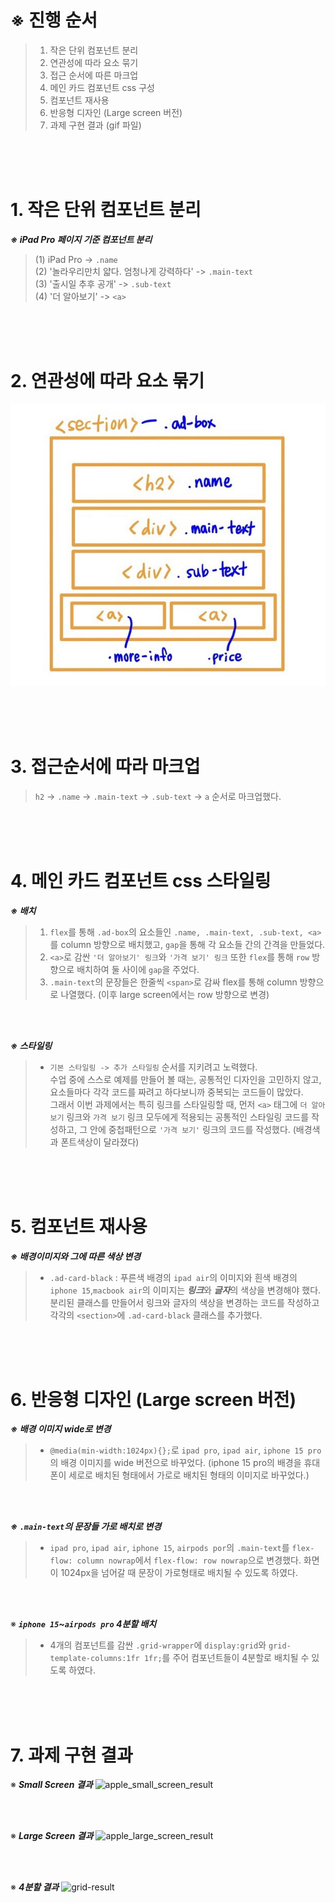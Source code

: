 # ※ 진행 순서
>1. 작은 단위 컴포넌트 분리
>2. 연관성에 따라 요소 묶기
>3. 접근 순서에 따른 마크업 
>4. 메인 카드 컴포넌트 css 구성
>5. 컴포넌트 재사용
>6. 반응형 디자인 (Large screen 버전)
>7. 과제 구현 결과 (gif 파일)
<br>

<br>
<br>

# 1. 작은 단위 컴포넌트 분리
***※ iPad Pro 페이지 기준 컴포넌트 분리<br>***

>(1) iPad Pro -> ```.name```     
(2) '놀라우리만치 얇다. 엄청나게 강력하다' -> ```.main-text```  
(3) '출시일 추후 공개' -> ```.sub-text```  
(4) '더 알아보기' -> ```<a>```  
<br>

<br>
<br>

# 2. 연관성에 따라 요소 묶기
![애플 컴포넌트 마크업](apple-markup_small.jpg)  
<br>

<br>
<br>

# 3. 접근순서에 따라 마크업
>```h2``` -> ```.name``` -> ```.main-text``` -> ```.sub-text``` -> ```a``` 순서로 마크업했다.  
<br>

<br>
<br>

# 4. 메인 카드 컴포넌트 css 스타일링
***※ 배치***
>1. ```flex```를 통해 ```.ad-box```의 요소들인 ```.name, .main-text, .sub-text, <a>```를 column 방향으로 배치했고, ```gap```을 통해 각 요소들 간의 간격을 만들었다. 
>2. ```<a>```로 감싼 ```'더 알아보기' 링크```와 ```'가격 보기' 링크``` 또한 ```flex```를 통해 ```row``` 방향으로 배치하여 둘 사이에 ```gap```을 주었다.
>3. ```.main-text```의 문장들은 한줄씩 ```<span>```로 감싸 flex를 통해 column 방향으로 나열했다. (이후 large screen에서는 row 방향으로 변경)

<br>
<br>

***※ 스타일링***
>-  ```기본 스타일링 -> 추가 스타일링``` 순서를 지키려고 노력했다.  
수업 중에 스스로 예제를 만들어 볼 때는, 공통적인 디자인을 고민하지 않고, 요소들마다 각각 코드를 짜려고 하다보니까 중복되는 코드들이 많았다.  
그래서 이번 과제에서는 특히 링크를 스타일링할 때, 먼저 ```<a>``` 태그에 ```더 알아보기``` 링크와 ```가격 보기``` 링크 모두에게 적용되는 공통적인 스타일링 코드를 작성하고, 그 안에 중첩패턴으로 ```'가격 보기'``` 링크의 코드를 작성했다. (배경색과 폰트색상이 달라졌다)  
<br>

<br>
<br>

# 5. 컴포넌트 재사용
***※ 배경이미지와 그에 따른 색상 변경***
> - ```.ad-card-black``` : 푸른색 배경의 ```ipad air```의 이미지와 흰색 배경의 ```iphone 15```,```macbook air```의 이미지는 ***링크***와 ***글자***의 색상을 변경해야 했다. 분리된 클래스를 만들어서 링크와 글자의 색상을 변경하는 코드를 작성하고  각각의 ```<section>```에 ```.ad-card-black``` 클래스를 추가했다.  
 <br>

<br>
<br>

# 6. 반응형 디자인 (Large screen 버전)
***※ 배경 이미지 wide로 변경***
>- ```@media(min-width:1024px){};```로 ```ipad pro```, ```ipad air```, ```iphone 15 pro```의 배경 이미지를 wide 버전으로 바꾸었다. (iphone 15 pro의 배경을 휴대폰이 세로로 배치된 형태에서 가로로 배치된 형태의 이미지로 바꾸었다.)  

<br>
<br>

***※ ```.main-text```의 문장들 가로 배치로 변경***
>- ```ipad pro```, ```ipad air```, ```iphone 15```, ```airpods por```의 ```.main-text```를 ```flex-flow: column nowrap```에서 ```flex-flow: row nowrap```으로 변경했다. 화면이 1024px을 넘어갈 때 문장이 가로형태로 배치될 수 있도록 하였다.

<br>
<br>

※ ***```iphone 15```~```airpods pro``` 4분할 배치***
>- 4개의 컴포넌트를 감싼 ```.grid-wrapper```에 ```display:grid```와 ```grid-template-columns:1fr 1fr;```를 주어 컴포넌트들이 4분할로 배치될 수 있도록 하였다. 
 <br>

<br>
<br>

# 7. 과제 구현 결과
※ ***Small Screen 결과***
![apple_small_screen_result](https://github.com/paintover/homework/assets/109131616/363e7512-2f7c-4e41-852a-a7fe77ab584e)

<br>
<br>

※ ***Large Screen 결과***
![apple_large_screen_result](https://github.com/paintover/homework/assets/109131616/129473be-f9c6-4349-836d-cb28f768f594)

<br>
<br>

※ ***4분할 결과***
![grid-result](https://github.com/paintover/homework/assets/109131616/29218793-6ca9-4c2d-b9d5-212fd3b1a590)




